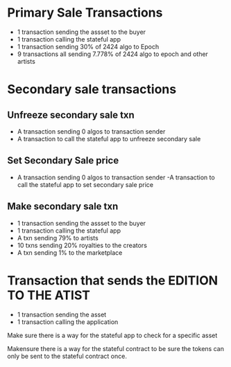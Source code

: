 # Primary Sale Transactions
- 1 transaction sending the assset to the buyer
- 1 transaction calling the stateful app
- 1 transaction sending 30% of 2424 algo to Epoch
- 9 transactions all sending 7.778% of 2424 algo to epoch and other artists

# Secondary sale transactions 
## Unfreeze secondary sale txn
- A transaction sending 0 algos to transaction sender
- A transaction to call the stateful app to unfreeze secondary sale 

## Set Secondary Sale price
- A transaction sending 0 algos to transaction sender
-A transaction to call the stateful app to set secondary sale price

## Make secondary sale txn
- 1 transaction sending the assset to the buyer
- 1 transaction calling the stateful app
- A txn sending 79% to artists 
- 10 txns sending 20% royalties to the creators 
- A txn sending 1% to the marketplace


# Transaction that sends the EDITION TO THE ATIST
- 1 transaction sending the asset
- 1 transaction calling the application


Make sure there is a way for the stateful app to  check for a specific asset

Makensure there is a way for the stateful contract to be sure the tokens can only be sent to the stateful contract once.